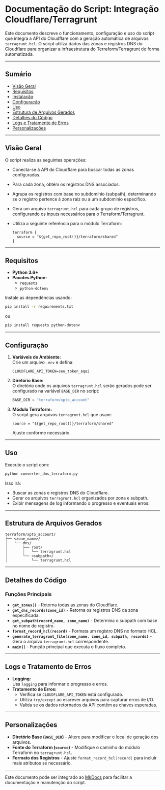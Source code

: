 # Documentação do Script: Integração Cloudflare/Terragrunt

Este documento descreve o funcionamento, configuração e uso do script que integra a API do Cloudflare com a geração automática de arquivos `terragrunt.hcl`. O script utiliza dados das zonas e registros DNS do Cloudflare para organizar a infraestrutura do Terraform/Terragrunt de forma automatizada.

---

## Sumário

- [Visão Geral](#visao-geral)
- [Requisitos](#requisitos)
- [Instalação](#instalacao)
- [Configuração](#configuracao)
- [Uso](#uso)
- [Estrutura de Arquivos Gerados](#estrutura-de-arquivos-gerados)
- [Detalhes do Código](#detalhes-do-codigo)
- [Logs e Tratamento de Erros](#logs-e-tratamento-de-erros)
- [Personalizações](#personalizacoes)

---

## Visão Geral

O script realiza as seguintes operações:
- Conecta-se à API do Cloudflare para buscar todas as zonas configuradas.
- Para cada zona, obtém os registros DNS associados.
- Agrupa os registros com base no subdomínio (subpath), determinando se o registro pertence à zona raiz ou a um subdomínio específico.
- Gera um arquivo `terragrunt.hcl` para cada grupo de registros, configurando os inputs necessários para o Terraform/Terragrunt.  
- Utiliza a seguinte referência para o módulo Terraform:
  
  ```hcl
  terraform {
    source = "${get_repo_root()}/terraform/shared"
  }
  ```

---

## Requisitos

- **Python 3.6+**  
- **Pacotes Python:**
  - `requests`
  - `python-dotenv`

Instale as dependências usando:

```bash
pip install -r requirements.txt
```

ou

```bash
pip install requests python-dotenv
```

---

## Configuração

1. **Variáveis de Ambiente:**  
   Crie um arquivo `.env` e defina:

   ```dotenv
   CLOUDFLARE_API_TOKEN=seu_token_aqui
   ```

2. **Diretório Base:**  
   O diretório onde os arquivos `terragrunt.hcl` serão gerados pode ser configurado na variável `BASE_DIR` no script:

   ```python
   BASE_DIR = "terraform/xpto_account"
   ```

3. **Módulo Terraform:**  
   O script gera arquivos `terragrunt.hcl` que usam:

   ```hcl
   source = "${get_repo_root()}/terraform/shared"
   ```

   Ajuste conforme necessário.

---

## Uso

Execute o script com:

```bash
python converter_dns_terraform.py
```

Isso irá:
- Buscar as zonas e registros DNS do Cloudflare.
- Gerar os arquivos `terragrunt.hcl` organizados por zona e subpath.
- Exibir mensagens de log informando o progresso e eventuais erros.

---

## Estrutura de Arquivos Gerados

```
terraform/xpto_account/
├── <zone_name>/
│   └── dns/
│       ├── root/
│       │   └── terragrunt.hcl
│       └── <subpath>/
│           └── terragrunt.hcl
```

---

## Detalhes do Código

### Funções Principais

- **`get_zones()`** - Retorna todas as zonas do Cloudflare.
- **`get_dns_records(zone_id)`** - Retorna os registros DNS da zona especificada.
- **`get_subpath(record_name, zone_name)`** - Determina o subpath com base no nome do registro.
- **`format_record_hcl(record)`** - Formata um registro DNS no formato HCL.
- **`generate_terragrunt_file(zone_name, zone_id, subpath, records)`** - Gera o arquivo `terragrunt.hcl` correspondente.
- **`main()`** - Função principal que executa o fluxo completo.

---

## Logs e Tratamento de Erros

- **Logging:**  
  Usa `logging` para informar o progresso e erros.
- **Tratamento de Erros:**  
  - Verifica se `CLOUDFLARE_API_TOKEN` está configurado.
  - Utiliza `try/except` ao escrever arquivos para capturar erros de I/O.
  - Valida se os dados retornados da API contêm as chaves esperadas.

---

## Personalizações

- **Diretório Base (`BASE_DIR`)** - Altere para modificar o local de geração dos arquivos.
- **Fonte do Terraform (`source`)** - Modifique o caminho do módulo Terraform no `terragrunt.hcl`.
- **Formato dos Registros** - Ajuste `format_record_hcl(record)` para incluir mais atributos se necessário.

---

Este documento pode ser integrado ao [MkDocs](https://www.mkdocs.org/) para facilitar a documentação e manutenção do script.

